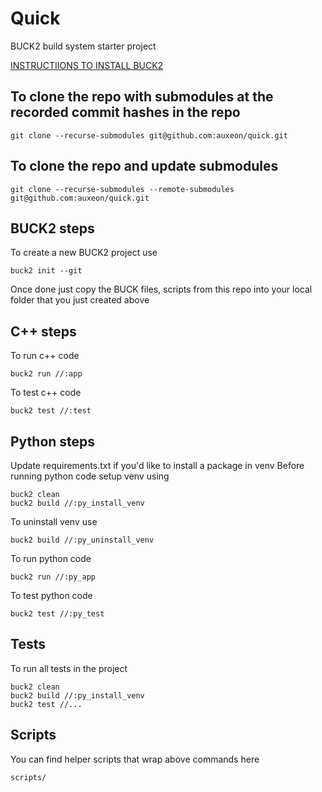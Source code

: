 # Quick

BUCK2 build system starter project

[INSTRUCTIIONS TO INSTALL BUCK2](
https://buck2.build/docs/getting_started/#installing-buck2)

## To clone the repo with submodules at the recorded commit hashes in the repo
```
git clone --recurse-submodules git@github.com:auxeon/quick.git
```

## To clone the repo and update submodules
```
git clone --recurse-submodules --remote-submodules git@github.com:auxeon/quick.git
```

## BUCK2 steps
To create a new BUCK2 project use
```
buck2 init --git
```

Once done just copy the BUCK files, scripts from this repo into your local folder that you just created above

## C++ steps
To run c++ code
```
buck2 run //:app
```

To test c++ code
```
buck2 test //:test
```

## Python steps
Update requirements.txt if you'd like to install a package in venv
Before running python code setup venv using
```
buck2 clean
buck2 build //:py_install_venv
```

To uninstall venv use
```
buck2 build //:py_uninstall_venv
```
To run python code
```
buck2 run //:py_app
```

To test python code
```
buck2 test //:py_test
```

## Tests
To run all tests in the project
```
buck2 clean
buck2 build //:py_install_venv
buck2 test //...
```

## Scripts
You can find helper scripts that wrap above commands here
```
scripts/
```